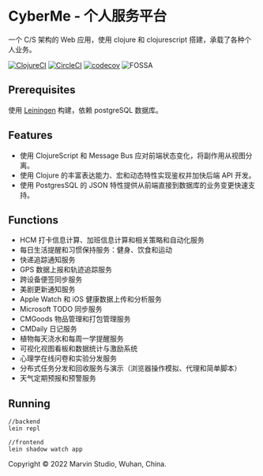 # CyberMe - 个人服务平台

一个 C/S 架构的 Web 应用，使用 clojure 和 clojurescript 搭建，承载了各种个人业务。

[![ClojureCI](https://github.com/corkine/cyberMe/actions/workflows/clojure.yml/badge.svg)](https://github.com/corkine/cyberMe/actions/workflows/clojure.yml) [![CircleCI](https://circleci.com/gh/corkine/cyberMe/tree/cyber-me.svg?style=svg&circle-token=793142488339016f1a9498b5b432c020629a96d7)](https://circleci.com/gh/corkine/cyberMe/tree/cyber-me) [![codecov](https://codecov.io/gh/corkine/cyberMe/branch/cyber-me/graph/badge.svg?token=W3119RL5SM)](https://codecov.io/gh/corkine/cyberMe) ![FOSSA](https://app.fossa.com/api/projects/git%2Bgithub.com%2Fcorkine%2FcyberMe.svg?type=small)

## Prerequisites

使用 [Leiningen][1] 构建，依赖 postgreSQL 数据库。

[1]: https://github.com/technomancy/leiningen

## Features

- 使用 ClojureScript 和 Message Bus 应对前端状态变化，将副作用从视图分离。
- 使用 Clojure 的丰富表达能力、宏和动态特性实现鉴权并加快后端 API 开发。
- 使用 PostgresSQL 的 JSON 特性提供从前端直接到数据库的业务变更快速支持。

## Functions

- HCM 打卡信息计算、加班信息计算和相关策略和自动化服务
- 每日生活提醒和习惯保持服务：健身、饮食和运动
- 快递追踪通知服务
- GPS 数据上报和轨迹追踪服务
- 跨设备便签同步服务
- 美剧更新通知服务
- Apple Watch 和 iOS 健康数据上传和分析服务
- Microsoft TODO 同步服务
- CMGoods 物品管理和打包管理服务
- CMDaily 日记服务
- 植物每天浇水和每周一学提醒服务
- 可视化视图看板和数据统计与激励系统
- 心理学在线问卷和实验分发服务
- 分布式任务分发和回收服务与演示（浏览器操作模拟、代理和简单脚本）
- 天气定期预报和预警服务

## Running
    
```shell
//backend
lein repl

//frontend
lein shadow watch app
```

Copyright © 2022 Marvin Studio, Wuhan, China.